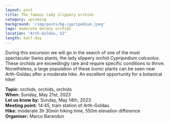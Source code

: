 ```yaml
---
layout: post
title: The famous lady slippery orchids
category: upcoming
background: '/img/posts/bg-cypripedium.jpeg'
tags: moderate botany orchids
location: "Arth-Goldau, SZ"
length: half-day
---
```


During this excursion we will go in the search of one of the most spectacular Swiss plants, the lady slippery orchid *Cypripedium calceolus*. These orchids are exceedingly rare and require specific conditions to thrive. Nonetheless, a large population of these iconic plants can be seen near Arth-Goldau after a moderate hike.
An excellent opportunity for a botanical hike!

**Topic:** orchids, orchids, orchids <br>
**When:** Sunday, May 21st, 2023 <br>
**Let us know by:** Sunday, May 14th, 2023 <br>
**Meeting point:**  14:45, train station of Arth-Goldau <br>
**Hike:** moderate 3h 30min hiking time, 550m elevation difference <br>
**Organiser:** Marco Barandun